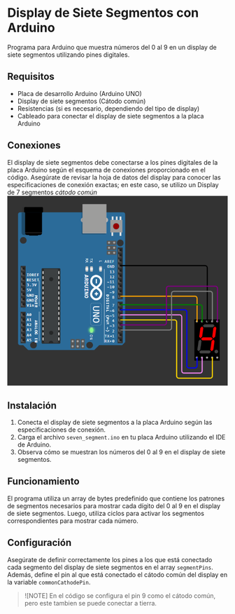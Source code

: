 # Display de Siete Segmentos con Arduino

Programa para Arduino que muestra números del 0 al 9 en un display de siete segmentos utilizando pines digitales.

## Requisitos

- Placa de desarrollo Arduino (Arduino UNO)
- Display de siete segmentos (Cátodo común)
- Resistencias (si es necesario, dependiendo del tipo de display)
- Cableado para conectar el display de siete segmentos a la placa Arduino

## Conexiones

El display de siete segmentos debe conectarse a los pines digitales de la placa Arduino según el esquema de conexiones proporcionado en el código. Asegúrate de revisar la hoja de datos del display para conocer las especificaciones de conexión exactas; en este caso, se utilizo un Display de 7 segmentos *cátodo común*
![conexiones 7 segmentos](../images/conexion_7_segment.png)

## Instalación

1. Conecta el display de siete segmentos a la placa Arduino según las especificaciones de conexión.
2. Carga el archivo `seven_segment.ino` en tu placa Arduino utilizando el IDE de Arduino.
3. Observa cómo se muestran los números del 0 al 9 en el display de siete segmentos.

## Funcionamiento

El programa utiliza un array de bytes predefinido que contiene los patrones de segmentos necesarios para mostrar cada dígito del 0 al 9 en el display de siete segmentos. Luego, utiliza ciclos para activar los segmentos correspondientes para mostrar cada número.

## Configuración

Asegúrate de definir correctamente los pines a los que está conectado cada segmento del display de siete segmentos en el array `segmentPins`. Además, define el pin al que está conectado el cátodo común del display en la variable `commonCathodePin`.

> ![NOTE]
> En el código se configura el pin 9 como el cátodo común, pero este tambien se puede conectar a tierra. 
